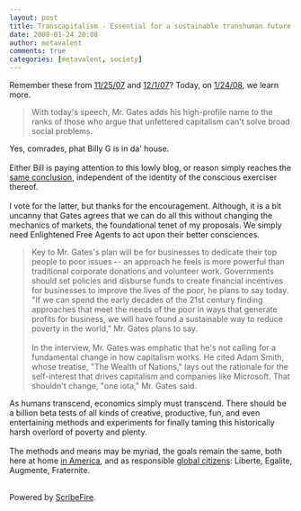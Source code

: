 ```yaml
---
layout: post
title: Transcapitalism - Essential for a sustainable transhuman future
date: 2008-01-24 20:08
author: metavalent
comments: true
categories: [metavalent, society]
---
```

Remember these from <a href="http://metavalent.info/?p=623">11/25/07</a> and <a href="http://metavalent.info/?p=627">12/1/07</a>? Today, on <a href="http://online.wsj.com/article/SB120113473219511791.html">1/24/08</a>, we learn more. <blockquote>With today's speech, Mr. Gates adds his high-profile name to the ranks of those who argue that unfettered capitalism can't solve broad social problems.</blockquote>Yes, comrades, phat Billy G is in da' house.<br /><br />Either Bill is paying attention to this lowly blog, or reason simply reaches the <a href="http://online.wsj.com/article/SB120113473219511791.html">same conclusion</a>, independent of the identity of the conscious exerciser thereof.<br /><br />I vote for the latter, but thanks for the encouragement. Although, it is a bit uncanny that Gates agrees that we can do all this without changing the mechanics of markets, the foundational tenet of my proposals. We simply need Enlightened Free Agents to act upon their better consciences.<blockquote>Key to Mr. Gates's plan will be for businesses to dedicate their top people to poor issues -- an approach he feels is more powerful than traditional corporate donations and volunteer work. Governments should set policies and disburse funds to create financial incentives for businesses to improve the lives of the poor, he plans to say today. "If we can spend the early decades of the 21st century finding approaches that meet the needs of the poor in ways that generate profits for business, we will have found a sustainable way to reduce poverty in the world," Mr. Gates plans to say.<br /><br />In the interview, Mr. Gates was emphatic that he's not calling for a fundamental change in how capitalism works. He cited Adam Smith, whose treatise, "The Wealth of Nations," lays out the rationale for the self-interest that drives capitalism and companies like Microsoft. That shouldn't change, "one iota," Mr. Gates said.</blockquote>As humans transcend, economics simply must transcend. There should be a billion beta tests of all kinds of creative, productive, fun, and even entertaining methods and experiments for finally taming this historically harsh overlord of poverty and plenty.<br /><br />The methods and means may be myriad, the goals remain the same, both here at home <a href="http://metavalent.info/?p=627">in America</a>, and as responsible <a href="http://www.joinred.com/red/">global citizens</a>: Liberte, Egalite, Augmente, Fraternite.<br /><br /><p class="poweredbyperformancing">Powered by <a href="http://scribefire.com/">ScribeFire</a>.</p>
